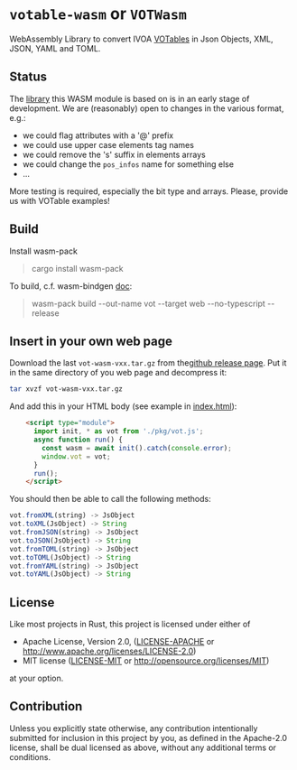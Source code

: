 <meta charset="utf-8"/>

# `votable-wasm` or `VOTWasm`

WebAssembly Library to convert IVOA [VOTables](https://www.ivoa.net/documents/VOTable/20191021/REC-VOTable-1.4-20191021.html)
in Json Objects, XML, JSON, YAML and TOML.

## Status

The [library](https://github.com/cds-astro/cds-votable-rust) this WASM module
is based on is in an early stage of development.
We are (reasonably) open to changes in the various format, e.g.:
* we could flag attributes with a '@' prefix
* we could use upper case elements tag names
* we could remove the 's' suffix in elements arrays
* we could change the `pos_infos` name for something else
* ...

More testing is required, especially the bit type and arrays.
Please, provide us with VOTable examples!


## Build

Install wasm-pack
> cargo install wasm-pack

To build, c.f. wasm-bindgen [doc](https://rustwasm.github.io/docs/wasm-bindgen/reference/deployment.html):
> wasm-pack build --out-name vot --target web --no-typescript --release


## Insert in your own web page

Download the last `vot-wasm-vxx.tar.gz` from the[github release page](https://github.com/cds-astro/cds-votable-rust/releases).
Put it in the same directory of you web page and decompress it:
```bash
tar xvzf vot-wasm-vxx.tar.gz
```
And add this in your HTML body (see example in [index.html](index.html)):
```html
    <script type="module">
      import init, * as vot from './pkg/vot.js';
      async function run() {
        const wasm = await init().catch(console.error);
	    window.vot = vot;
      }
      run();
    </script>
```

You should then be able to call the following methods:
```javascript
vot.fromXML(string) -> JsObject
vot.toXML(JsObject) -> String
vot.fromJSON(string) -> JsObject
vot.toJSON(JsObject) -> String
vot.fromTOML(string) -> JsObject
vot.toTOML(JsObject) -> String
vot.fromYAML(string) -> JsObject
vot.toYAML(JsObject) -> String
```


## License

Like most projects in Rust, this project is licensed under either of

* Apache License, Version 2.0, ([LICENSE-APACHE](LICENSE-APACHE) or
  http://www.apache.org/licenses/LICENSE-2.0)
* MIT license ([LICENSE-MIT](LICENSE-MIT) or
  http://opensource.org/licenses/MIT)

at your option.


## Contribution

Unless you explicitly state otherwise, any contribution intentionally submitted
for inclusion in this project by you, as defined in the Apache-2.0 license,
shall be dual licensed as above, without any additional terms or conditions.

